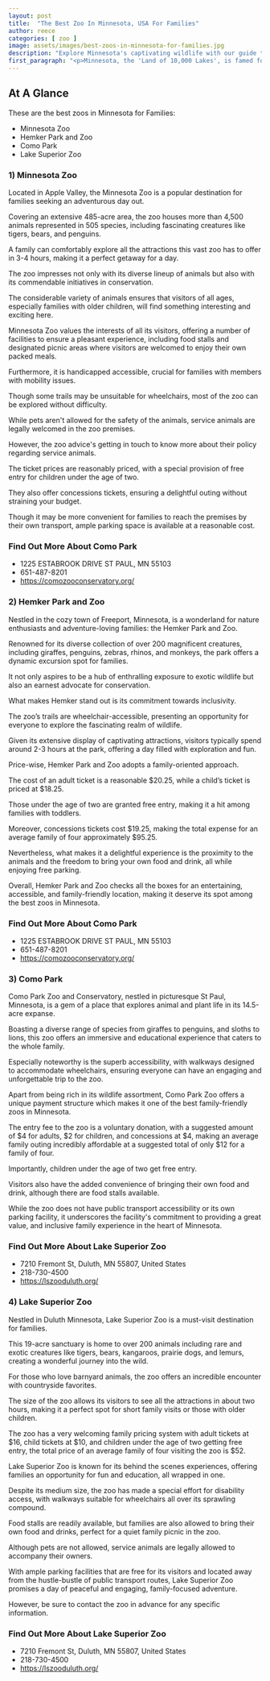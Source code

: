 ```yaml
---
layout: post
title:  "The Best Zoo In Minnesota, USA For Families"
author: reece
categories: [ zoo ]
image: assets/images/best-zoos-in-minnesota-for-families.jpg
description: "Explore Minnesota's captivating wildlife with our guide to the state's top zoos. We delve into unique exhibits, conservation efforts, and family-friendly activities each venue offers. Discover your next adventure here."
first_paragraph: "<p>Minnesota, the 'Land of 10,000 Lakes', is famed for its picturesque landscapes, friendly residents, and diverse cultural attractions.</p><p>Among its many offerings for family-centered fun and learning, the state boasts an impressive assortment of zoos.</p><p>Each of them presents unique encounters with wildlife, from domestic to exotic, that engage and educate visitors of all ages.</p><p>As quality outdoor adventures, they provide not only an exciting break from routine but also a chance to instill in children a sense of respect and responsibility for our earth's treasured biodiversity.</p><p>In this article, we'll take you on a virtual tour of the best zoos in Minnesota that your family will unquestionably cherish.</p><p>Welcome to a wild journey in the heart of the North Star State!</p>"
---
```


<div class="overview" markdown="1"> 

## At A Glance

These are the best zoos in Minnesota for Families:

- Minnesota Zoo
- Hemker Park and Zoo
- Como Park
- Lake Superior Zoo


</div>


### 1) Minnesota Zoo

Located in Apple Valley, the Minnesota Zoo is a popular destination for families seeking an adventurous day out. 

Covering an extensive 485-acre area, the zoo houses more than 4,500 animals represented in 505 species, including fascinating creatures like tigers, bears, and penguins. 

A family can comfortably explore all the attractions this vast zoo has to offer in 3-4 hours, making it a perfect getaway for a day. 

The zoo impresses not only with its diverse lineup of animals but also with its commendable initiatives in conservation. 

The considerable variety of animals ensures that visitors of all ages, especially families with older children, will find something interesting and exciting here.

Minnesota Zoo values the interests of all its visitors, offering a number of facilities to ensure a pleasant experience, including food stalls and designated picnic areas where visitors are welcomed to enjoy their own packed meals. 

Furthermore, it is handicapped accessible, crucial for families with members with mobility issues. 

Though some trails may be unsuitable for wheelchairs, most of the zoo can be explored without difficulty. 

While pets aren't allowed for the safety of the animals, service animals are legally welcomed in the zoo premises. 

However, the zoo advice's getting in touch to know more about their policy regarding service animals. 

The ticket prices are reasonably priced, with a special provision of free entry for children under the age of two. 

They also offer concessions tickets, ensuring a delightful outing without straining your budget. 

Though it may be more convenient for families to reach the premises by their own transport, ample parking space is available at a reasonable cost.


<div class="find-out-more" markdown="1">

### Find Out More About Como Park

- 1225 ESTABROOK DRIVE ST PAUL, MN 55103
- 651-487-8201
- https://comozooconservatory.org/


</div>


### 2) Hemker Park and Zoo

Nestled in the cozy town of Freeport, Minnesota, is a wonderland for nature enthusiasts and adventure-loving families: the Hemker Park and Zoo. 

Renowned for its diverse collection of over 200 magnificent creatures, including giraffes, penguins, zebras, rhinos, and monkeys, the park offers a dynamic excursion spot for families. 

It not only aspires to be a hub of enthralling exposure to exotic wildlife but also an earnest advocate for conservation. 

What makes Hemker stand out is its commitment towards inclusivity. 

The zoo’s trails are wheelchair-accessible, presenting an opportunity for everyone to explore the fascinating realm of wildlife.

Given its extensive display of captivating attractions, visitors typically spend around 2-3 hours at the park, offering a day filled with exploration and fun. 

Price-wise, Hemker Park and Zoo adopts a family-oriented approach. 

The cost of an adult ticket is a reasonable $20.25, while a child’s ticket is priced at $18.25. 

Those under the age of two are granted free entry, making it a hit among families with toddlers. 

Moreover, concessions tickets cost $19.25, making the total expense for an average family of four approximately $95.25. 

Nevertheless, what makes it a delightful experience is the proximity to the animals and the freedom to bring your own food and drink, all while enjoying free parking. 

Overall, Hemker Park and Zoo checks all the boxes for an entertaining, accessible, and family-friendly location, making it deserve its spot among the best zoos in Minnesota.


<div class="find-out-more" markdown="1">

### Find Out More About Como Park

- 1225 ESTABROOK DRIVE ST PAUL, MN 55103
- 651-487-8201
- https://comozooconservatory.org/


</div>


### 3) Como Park

Como Park Zoo and Conservatory, nestled in picturesque St Paul, Minnesota, is a gem of a place that explores animal and plant life in its 14.5-acre expanse. 

Boasting a diverse range of species from giraffes to penguins, and sloths to lions, this zoo offers an immersive and educational experience that caters to the whole family. 

Especially noteworthy is the superb accessibility, with walkways designed to accommodate wheelchairs, ensuring everyone can have an engaging and unforgettable trip to the zoo.

Apart from being rich in its wildlife assortment, Como Park Zoo offers a unique payment structure which makes it one of the best family-friendly zoos in Minnesota. 

The entry fee to the zoo is a voluntary donation, with a suggested amount of $4 for adults, $2 for children, and concessions at $4, making an average family outing incredibly affordable at a suggested total of only $12 for a family of four. 

Importantly, children under the age of two get free entry. 

Visitors also have the added convenience of bringing their own food and drink, although there are food stalls available. 

While the zoo does not have public transport accessibility or its own parking facility, it underscores the facility's commitment to providing a great value, and inclusive family experience in the heart of Minnesota.


<div class="find-out-more" markdown="1">

### Find Out More About Lake Superior Zoo

- 7210 Fremont St, Duluth, MN 55807, United States
- 218-730-4500
- https://lszooduluth.org/


</div>


### 4) Lake Superior Zoo

Nestled in Duluth Minnesota, Lake Superior Zoo is a must-visit destination for families. 

This 19-acre sanctuary is home to over 200 animals including rare and exotic creatures like tigers, bears, kangaroos, prairie dogs, and lemurs, creating a wonderful journey into the wild. 

For those who love barnyard animals, the zoo offers an incredible encounter with countryside favorites. 

The size of the zoo allows its visitors to see all the attractions in about two hours, making it a perfect spot for short family visits or those with older children. 

The zoo has a very welcoming family pricing system with adult tickets at $16, child tickets at $10, and children under the age of two getting free entry, the total price of an average family of four visiting the zoo is $52.

Lake Superior Zoo is known for its behind the scenes experiences, offering families an opportunity for fun and education, all wrapped in one. 

Despite its medium size, the zoo has made a special effort for disability access, with walkways suitable for wheelchairs all over its sprawling compound. 

Food stalls are readily available, but families are also allowed to bring their own food and drinks, perfect for a quiet family picnic in the zoo. 

Although pets are not allowed, service animals are legally allowed to accompany their owners. 

With ample parking facilities that are free for its visitors and located away from the hustle-bustle of public transport routes, Lake Superior Zoo promises a day of peaceful and engaging, family-focused adventure. 

However, be sure to contact the zoo in advance for any specific information.


<div class="find-out-more" markdown="1">

### Find Out More About Lake Superior Zoo

- 7210 Fremont St, Duluth, MN 55807, United States
- 218-730-4500
- https://lszooduluth.org/


</div>

